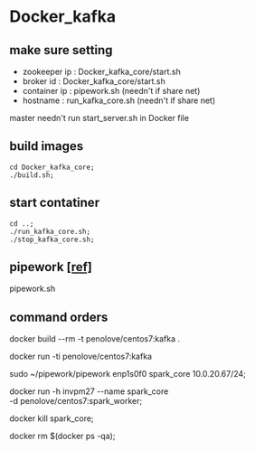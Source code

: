 # Docker_kafka

## make sure setting
- zookeeper ip : Docker_kafka_core/start.sh
- broker id : Docker_kafka_core/start.sh
- container ip : pipework.sh (needn't if share net)
- hostname : run_kafka_core.sh (needn't if share net)

master needn't run start_server.sh in Docker file


## build images
```
cd Docker_kafka_core;
./build.sh;
```

## start contatiner
```
cd ..;
./run_kafka_core.sh;
./stop_kafka_core.sh;
```

## pipework [[ref]](https://github.com/jpetazzo/pipework.git)
pipework.sh


## command orders

docker build --rm -t penolove/centos7:kafka .

docker run -ti penolove/centos7:kafka


sudo ~/pipework/pipework enp1s0f0  spark_core 10.0.20.67/24;

docker run -h invpm27 --name spark_core \
    -d penolove/centos7:spark_worker;

docker kill spark_core;

docker rm $(docker ps -qa);
